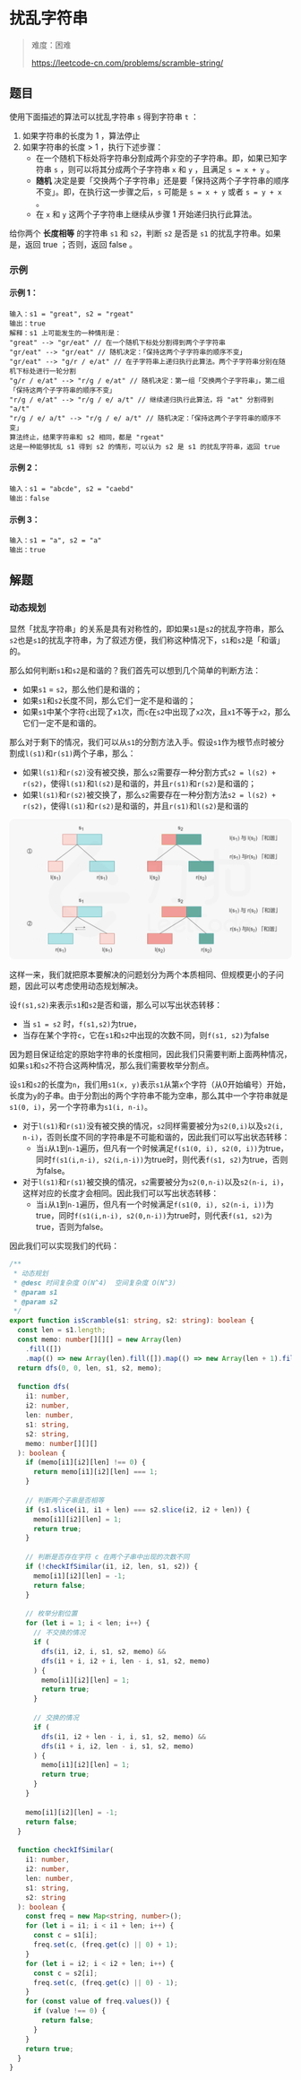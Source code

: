 # 扰乱字符串

> 难度：困难
>
> https://leetcode-cn.com/problems/scramble-string/

## 题目
使用下面描述的算法可以扰乱字符串 `s` 得到字符串 `t` ：
1. 如果字符串的长度为 1 ，算法停止 
2. 如果字符串的长度 > 1 ，执行下述步骤：
   - 在一个随机下标处将字符串分割成两个非空的子字符串。即，如果已知字符串 `s` ，则可以将其分成两个子字符串 `x` 和 `y` ，且满足 `s = x + y` 。
   - **随机** 决定是要「交换两个子字符串」还是要「保持这两个子字符串的顺序不变」。即，在执行这一步骤之后，`s` 可能是 `s = x + y` 或者 `s = y + x` 。
   - 在 `x` 和 `y` 这两个子字符串上继续从步骤 1 开始递归执行此算法。

给你两个 **长度相等** 的字符串 `s1` 和 `s2`，判断 `s2` 是否是 `s1` 的扰乱字符串。如果是，返回 true ；否则，返回 false 。

### 示例

#### 示例 1：
```
输入：s1 = "great", s2 = "rgeat"
输出：true
解释：s1 上可能发生的一种情形是：
"great" --> "gr/eat" // 在一个随机下标处分割得到两个子字符串
"gr/eat" --> "gr/eat" // 随机决定：「保持这两个子字符串的顺序不变」
"gr/eat" --> "g/r / e/at" // 在子字符串上递归执行此算法。两个子字符串分别在随机下标处进行一轮分割
"g/r / e/at" --> "r/g / e/at" // 随机决定：第一组「交换两个子字符串」，第二组「保持这两个子字符串的顺序不变」
"r/g / e/at" --> "r/g / e/ a/t" // 继续递归执行此算法，将 "at" 分割得到 "a/t"
"r/g / e/ a/t" --> "r/g / e/ a/t" // 随机决定：「保持这两个子字符串的顺序不变」
算法终止，结果字符串和 s2 相同，都是 "rgeat"
这是一种能够扰乱 s1 得到 s2 的情形，可以认为 s2 是 s1 的扰乱字符串，返回 true
```
#### 示例 2：
```
输入：s1 = "abcde", s2 = "caebd"
输出：false
```
#### 示例 3：
```
输入：s1 = "a", s2 = "a"
输出：true
```

## 解题

### 动态规划

显然「扰乱字符串」的关系是具有对称性的，即如果`s1`是`s2`的扰乱字符串，那么`s2`也是`s1`的扰乱字符串，为了叙述方便，我们称这种情况下，`s1`和`s2`是「和谐」的。

那么如何判断`s1`和`s2`是和谐的？我们首先可以想到几个简单的判断方法：

- 如果`s1` = `s2`，那么他们是和谐的；
- 如果`s1`和`s2`长度不同，那么它们一定不是和谐的；
- 如果`s1`中某个字符`c`出现了`x1`次，而`c`在`s2`中出现了`x2`次，且`x1`不等于`x2`，那么它们一定不是和谐的。

那么对于剩下的情况，我们可以从`s1`的分割方法入手。假设`s1`作为根节点时被分割成`l(s1)`和`r(s1)`两个子串，那么：

- 如果`l(s1)`和`r(s2)`没有被交换，那么`s2`需要存一种分割方式`s2 = l(s2) + r(s2)`，使得`l(s1)`和`l(s2)`是和谐的，并且`r(s1)`和`r(s2)`是和谐的；
- 如果`l(s1)`和`r(s2)`被交换了，那么`s2`需要存在一种分割方法`s2 = l(s2) + r(s2)`，使得`l(s1)`和`r(s2)`是和谐的，并且`r(s1)`和`l(s2)`是和谐的

![](../../assets/images/scramble-string.png)

这样一来，我们就把原本要解决的问题划分为两个本质相同、但规模更小的子问题，因此可以考虑使用动态规划解决。

设`f(s1,s2)`来表示`s1`和`s2`是否和谐，那么可以写出状态转移：

- 当 `s1 = s2` 时，`f(s1,s2)`为true，
- 当存在某个字符`c`，它在`s1`和`s2`中出现的次数不同，则`f(s1, s2)`为false

因为题目保证给定的原始字符串的长度相同，因此我们只需要判断上面两种情况，如果`s1`和`s2`不符合这两种情况，那么我们需要枚举分割点。

设`s1`和`s2`的长度为`n`，我们用`s1(x, y)`表示`s1`从第`x`个字符（从0开始编号）开始，长度为`y`的子串。由于分割出的两个字符串不能为空串，那么其中一个字符串就是`s1(0, i)`，另一个字符串为`s1(i, n-i)`。

- 对于`l(s1)`和`r(s1)`没有被交换的情况，`s2`同样需要被分为`s2(0,i)`以及`s2(i, n-i)`，否则长度不同的字符串是不可能和谐的，因此我们可以写出状态转移：
  - 当`i`从`1`到`n-1`遍历，但凡有一个时候满足`f(s1(0, i), s2(0, i))`为true，同时`f(s1(i,n-i), s2(i,n-i))`为true时，则代表`f(s1, s2)`为true，否则为false。
- 对于`l(s1)`和`r(s1)`被交换的情况，`s2`需要被分为`s2(0,n-i)`以及`s2(n-i, i)`，这样对应的长度才会相同。因此我们可以写出状态转移：
  - 当`i`从`1`到`n-1`遍历，但凡有一个时候满足`f(s1(0, i), s2(n-i, i))`为true，同时`f(s1(i,n-i), s2(0,n-i))`为true时，则代表`f(s1, s2)`为true，否则为false。

因此我们可以实现我们的代码：

```typescript
/**
 * 动态规划
 * @desc 时间复杂度 O(N^4)  空间复杂度 O(N^3)
 * @param s1
 * @param s2
 */
export function isScramble(s1: string, s2: string): boolean {
  const len = s1.length;
  const memo: number[][][] = new Array(len)
    .fill([])
    .map(() => new Array(len).fill([]).map(() => new Array(len + 1).fill(0)));
  return dfs(0, 0, len, s1, s2, memo);

  function dfs(
    i1: number,
    i2: number,
    len: number,
    s1: string,
    s2: string,
    memo: number[][][]
  ): boolean {
    if (memo[i1][i2][len] !== 0) {
      return memo[i1][i2][len] === 1;
    }

    // 判断两个子串是否相等
    if (s1.slice(i1, i1 + len) === s2.slice(i2, i2 + len)) {
      memo[i1][i2][len] = 1;
      return true;
    }

    // 判断是否存在字符 c 在两个子串中出现的次数不同
    if (!checkIfSimilar(i1, i2, len, s1, s2)) {
      memo[i1][i2][len] = -1;
      return false;
    }

    // 枚举分割位置
    for (let i = 1; i < len; i++) {
      // 不交换的情况
      if (
        dfs(i1, i2, i, s1, s2, memo) &&
        dfs(i1 + i, i2 + i, len - i, s1, s2, memo)
      ) {
        memo[i1][i2][len] = 1;
        return true;
      }

      // 交换的情况
      if (
        dfs(i1, i2 + len - i, i, s1, s2, memo) &&
        dfs(i1 + i, i2, len - i, s1, s2, memo)
      ) {
        memo[i1][i2][len] = 1;
        return true;
      }
    }

    memo[i1][i2][len] = -1;
    return false;
  }

  function checkIfSimilar(
    i1: number,
    i2: number,
    len: number,
    s1: string,
    s2: string
  ): boolean {
    const freq = new Map<string, number>();
    for (let i = i1; i < i1 + len; i++) {
      const c = s1[i];
      freq.set(c, (freq.get(c) || 0) + 1);
    }
    for (let i = i2; i < i2 + len; i++) {
      const c = s2[i];
      freq.set(c, (freq.get(c) || 0) - 1);
    }
    for (const value of freq.values()) {
      if (value !== 0) {
        return false;
      }
    }
    return true;
  }
}
```